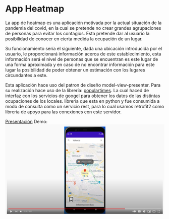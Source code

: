# App Heatmap


La app de heatmap es una aplicación motivada por la actual situación de la pandemia del covid, en la cual se pretende no crear grandes agrupaciones de personas para evitar los contagios. Esta pretende dar al usuario la posibilidad de conocer en cierta medida la ocupación de un lugar.

Su funcionamiento sería el siguiente, dada una ubicación introducida por el usuario, le proporcionará información acerca de este establecimiento, esta información será el nivel de personas que se encuentran es este lugar de una forma aproximada y en caso de no encontrar información para este lugar la posibilidad de poder obtener un estimación con los lugares circundantes a este.


Esta aplicación hace uso del patron de diseño model-view-presenter. Para su realización hace uso de la librería: [populartimes](https://github.com/m-wrzr/populartimes). La cual haced de interfaz con los servicios de googel para obtener los datos de las distintas ocupaciones de los locales. librería que esta en python y fue consumida a modo de consulta como un servicio rest, para lo cual usamos retrofit2 como librería de apoyo para las conexiones con este servidor.

[Presentación](https://github.com/lugman/Heatmap/blob/master/Presentacion.pdf)
Demo:
[![Ver](https://github.com/lugman/heatmap/blob/master/demo-img-video.png)](https://www.youtube.com/watch?v=eS5DTPN3TqA)
